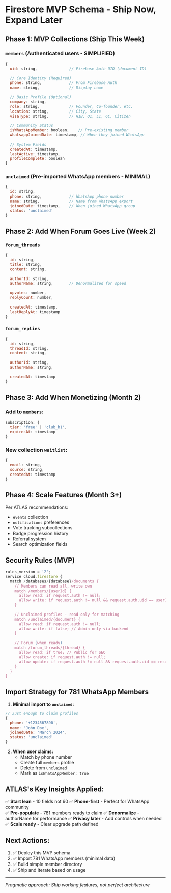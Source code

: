 # Firestore MVP Schema - Ship Now, Expand Later

## Phase 1: MVP Collections (Ship This Week)

### `members` (Authenticated users - SIMPLIFIED)
```javascript
{
  uid: string,              // Firebase Auth UID (document ID)
  
  // Core Identity (Required)
  phone: string,            // From Firebase Auth
  name: string,             // Display name
  
  // Basic Profile (Optional)
  company: string,          
  role: string,             // Founder, Co-founder, etc.
  location: string,         // City, State
  visaType: string,         // H1B, O1, L1, GC, Citizen
  
  // Community Status
  isWhatsAppMember: boolean,    // Pre-existing member
  whatsappJoinedDate: timestamp, // When they joined WhatsApp
  
  // System Fields
  createdAt: timestamp,
  lastActive: timestamp,
  profileComplete: boolean
}
```

### `unclaimed` (Pre-imported WhatsApp members - MINIMAL)
```javascript
{
  id: string,
  phone: string,            // WhatsApp phone number
  name: string,             // Name from WhatsApp export
  joinedDate: timestamp,    // When joined WhatsApp group
  status: 'unclaimed'
}
```

## Phase 2: Add When Forum Goes Live (Week 2)

### `forum_threads`
```javascript
{
  id: string,
  title: string,
  content: string,
  
  authorId: string,         
  authorName: string,       // Denormalized for speed
  
  upvotes: number,
  replyCount: number,
  
  createdAt: timestamp,
  lastReplyAt: timestamp
}
```

### `forum_replies` 
```javascript
{
  id: string,
  threadId: string,
  content: string,
  
  authorId: string,
  authorName: string,
  
  createdAt: timestamp
}
```

## Phase 3: Add When Monetizing (Month 2)

### Add to `members`:
```javascript
subscription: {
  tier: 'free' | 'club_h1',
  expiresAt: timestamp
}
```

### New collection `waitlist`:
```javascript
{
  email: string,
  source: string,
  createdAt: timestamp
}
```

## Phase 4: Scale Features (Month 3+)

Per ATLAS recommendations:
- `events` collection
- `notifications` preferences
- Vote tracking subcollections
- Badge progression history
- Referral system
- Search optimization fields

## Security Rules (MVP)

```javascript
rules_version = '2';
service cloud.firestore {
  match /databases/{database}/documents {
    // Members can read all, write own
    match /members/{userId} {
      allow read: if request.auth != null;
      allow write: if request.auth != null && request.auth.uid == userId;
    }
    
    // Unclaimed profiles - read only for matching
    match /unclaimed/{document} {
      allow read: if request.auth != null;
      allow write: if false; // Admin only via backend
    }
    
    // Forum (when ready)
    match /forum_threads/{thread} {
      allow read: if true; // Public for SEO
      allow create: if request.auth != null;
      allow update: if request.auth != null && request.auth.uid == resource.data.authorId;
    }
  }
}
```

## Import Strategy for 781 WhatsApp Members

1. **Minimal import to `unclaimed`:**
```javascript
// Just enough to claim profiles
{
  phone: '+1234567890',
  name: 'John Doe',
  joinedDate: 'March 2024',
  status: 'unclaimed'
}
```

2. **When user claims:**
   - Match by phone number
   - Create full `members` profile
   - Delete from `unclaimed`
   - Mark as `isWhatsAppMember: true`

## ATLAS's Key Insights Applied:

✅ **Start lean** - 10 fields not 60
✅ **Phone-first** - Perfect for WhatsApp community  
✅ **Pre-populate** - 781 members ready to claim
✅ **Denormalize** - authorName for performance
✅ **Privacy later** - Add controls when needed
✅ **Scale ready** - Clear upgrade path defined

## Next Actions:

1. ✅ Deploy this MVP schema
2. ✅ Import 781 WhatsApp members (minimal data)
3. ✅ Build simple member directory
4. ✅ Ship and iterate based on usage

---
*Pragmatic approach: Ship working features, not perfect architecture*